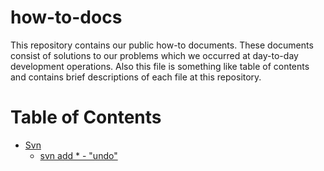 # how-to-docs

This repository contains our public how-to documents. These documents consist of solutions to our problems which we occurred at day-to-day development operations. Also this file is something like table of contents and contains brief descriptions of each file at this repository.

# Table of Contents
*   [Svn ](#ast)
    *   [svn add * - "undo"](#svn/svn_problem_solved.md)
